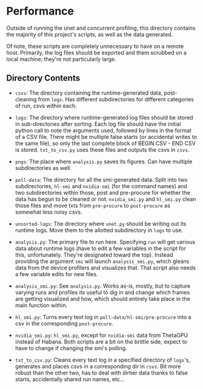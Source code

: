 # Performance

Outside of running the unet and concurrent profiling, this directory contains the majority of
this project's scripts, as well as the data generated.

Of note, these scripts are completely unnecessary to have on a remote host.
Primarily, the log files should be exported and them scrubbed on a local machine; they're not
particularly large.


## Directory Contents

* `csvs`:
    The directory containing the runtime-generated data, post-cleaning from `logs`.
    Has different subdirectories for different categories of run, csvs within each.

* `logs`:
    The directory where runtime-generated log files should be stored in sub-directories after sorting.
    Each log file should have the initial python call to note the arguments used, followed by
    lines in the format of a CSV file. There might be multiple false starts (or accidental writes
    to the same file), so only the last complete block of BEGIN CSV - END CSV is stored.
    `txt_to_csv.py` uses these files and outputs the csvs in `csvs`.

* `pngs`:
    The place where `analysis.py` saves its figures. Can have multiple subdirectories as well.

* `poll-data`:
    The directory for all the smi-generated data. Split into two subdirectories, `hl-smi` and `nvidia-smi`
    (for the command names) and two subdirectories within those, post and pre-procure for whether the data
    has begun to be cleaned or not. `nvidia_smi.py` and `hl_smi.py` clean those files and move txts from
    `pre-procure` to `post-procure` as somewhat less noisy csvs.

* `unsorted-logs`:
    The directory where `unet.py` should be writing out its runtime logs. Move them to the allotted
    subdirectory in `logs` to use.

* `analysis.py`:
    The primary file to run here. Specifying `run` will get various data about runtime logs (have to
    edit a few variables in the script for this, unfortunately. They're designated toward the top).
    Instead providing the argument `smi` will launch `analysis_smi.py`, which gleans data from the
    device profilers and visualizes that. That script also needs a few variable edits for new files.

* `analysis_smi.py`:
    See `analysis.py`. Works as-is, mostly, but to capture varying runs and profiles its useful to dig in
    and change which frames are getting visualized and how, which should entirely take place in the
    main function within.

* `hl_smi.py`:
    Turns every text log in `poll-data/hl-smi/pre-procure` into a csv in the corresponding `post-procure`.

* `nvidia_smi.py`:
    `hl_smi.py`, except for `nvidia-smi` data from ThetaGPU instead of Habana. Both scripts are a bit on
    the brittle side, expect to have to change if changing the smi's polling.

* `txt_to_csv.py`:
    Cleans every text log in a specified directory of `logs`'s, generates and places csvs in a
    corresponding dir in `csvs`. Bit more robust than the other two, has to deal with dirtier data
    thanks to false starts, accidentally shared run names, etc...
